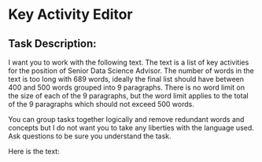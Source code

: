 # Key Activity Editor
## Task Description: 
I want you to work with the following text. The text is a list of key activities for the position of Senior Data Science Advisor.  The number of words in the text is too long with 689 words, ideally the final list should have between 400 and 500 words grouped into 9 paragraphs. There is no word limit on the size of each of the 9 paragraphs, but the word limit applies to the total of the 9 paragraphs which should not exceed 500 words. 

You can group tasks together logically and remove redundant words and concepts but I do not want you to take any liberties with the language used. Ask questions to be sure you understand the task. 


Here is the text: 
